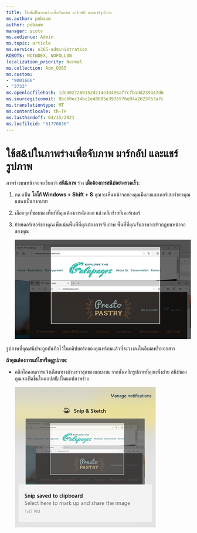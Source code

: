 ```yaml
---
title: ใช้ส&ปในภาพร่างเพื่อจับภาพ มาร์กอัป และแชร์รูปภาพ
ms.author: pebaum
author: pebaum
manager: scotv
ms.audience: Admin
ms.topic: article
ms.service: o365-administration
ROBOTS: NOINDEX, NOFOLLOW
localization_priority: Normal
ms.collection: Adm_O365
ms.custom:
- "9001666"
- "3733"
ms.openlocfilehash: 1de3027260152dc14e33496af7cfb1dd239447d6
ms.sourcegitcommit: 8bc60ec34bc1e40685e3976576e04a2623f63a7c
ms.translationtype: MT
ms.contentlocale: th-TH
ms.lasthandoff: 04/15/2021
ms.locfileid: "51770830"
---
```

# <a name="use-snip--sketch-to-capture-mark-up-and-share-images"></a>ใช้ส&ปในภาพร่างเพื่อจับภาพ มาร์กอัป และแชร์รูปภาพ

ภาพร่างบนหน้าจอจะเรียกว่า **สนิ&ภาพ** ร่าง **เมื่อต้องการสนิปอย่างรวดเร็ว**:

1. กด แป้น **โลโก้ Windows + Shift + S** คุณจะเห็นหน้าจอของคุณมืดลงและเคอร์เซอร์ของคุณแสดงเป็นกากบาท 

2. เลือกจุดที่ขอบของพื้นที่ที่คุณต้องการคัดลอก แล้วคลิกซ้ายที่เคอร์เซอร์ 

3. ย้ายเคอร์เซอร์ของคุณเพื่อเน้นพื้นที่ที่คุณต้องการจับภาพ พื้นที่ที่คุณจับภาพจะปรากฏบนหน้าจอของคุณ

   ![รูปของส่วนที่เลือกที่เน้น](media/snipone.png)

รูปภาพที่คุณสนิปจะถูกบันทึกไว้ในคลิปบอร์ดของคุณพร้อมแล้วที่จะวางลงในอีเมลหรือเอกสาร 

**ถ้าคุณต้องการแก้ไขหรือดูรูปภาพ**: 

- คลิกไอคอนการแจ้งเตือนทางด้านขวาสุดของแถบงาน จากนั้นคลิกรูปภาพที่คุณเพิ่งถ่าย สนิปของคุณจะเปิดขึ้นในแอปส&ปในแอปภาพร่าง

   ![รูปภาพที่แสดงในแอปสนิป](media/sniptwo.png)
